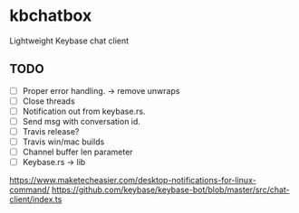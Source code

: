 # kbchatbox
Lightweight Keybase chat client

## TODO
- [ ] Proper error handling. -> remove unwraps
- [ ] Close threads
- [ ] Notification out from keybase.rs.
- [ ] Send msg with conversation id.
- [ ] Travis release?
- [ ] Travis win/mac builds
- [ ] Channel buffer len parameter
- [ ] Keybase.rs -> lib

https://www.maketecheasier.com/desktop-notifications-for-linux-command/
https://github.com/keybase/keybase-bot/blob/master/src/chat-client/index.ts
